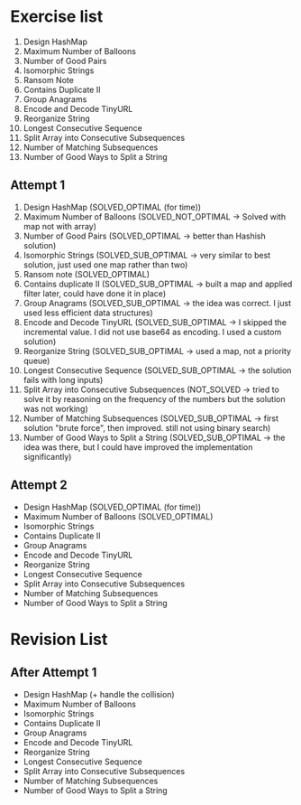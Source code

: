# Exercise list
1. Design HashMap
2. Maximum Number of Balloons
3. Number of Good Pairs
4. Isomorphic Strings
5. Ransom Note
6. Contains Duplicate II
7. Group Anagrams
8. Encode and Decode TinyURL
9. Reorganize String
10. Longest Consecutive Sequence
11. Split Array into Consecutive Subsequences
12. Number of Matching Subsequences
13. Number of Good Ways to Split a String


## Attempt 1
1. Design HashMap (SOLVED_OPTIMAL (for time))
2. Maximum Number of Balloons (SOLVED_NOT_OPTIMAL -> Solved with map not with array)
3. Number of Good Pairs (SOLVED_OPTIMAL -> better than Hashish solution)
4. Isomorphic Strings (SOLVED_SUB_OPTIMAL -> very similar to best solution, just used one map rather than two)
5. Ransom note (SOLVED_OPTIMAL)
6. Contains duplicate II (SOLVED_SUB_OPTIMAL -> built a map and applied filter later, could have done it in place)
7. Group Anagrams (SOLVED_SUB_OPTIMAL -> the idea was correct. I just used less efficient data structures)
8. Encode and Decode TinyURL  (SOLVED_SUB_OPTIMAL -> I skipped the incremental value. I did not use base64 as encoding. I used a custom solution)
9. Reorganize String (SOLVED_SUB_OPTIMAL -> used a map, not a priority queue)
10. Longest Consecutive Sequence (SOLVED_SUB_OPTIMAL -> the solution fails with long inputs)
11. Split Array into Consecutive Subsequences (NOT_SOLVED -> tried to solve it by reasoning on the frequency of the numbers but the solution was not working)
12. Number of Matching Subsequences (SOLVED_SUB_OPTIMAL -> first solution "brute force", then improved. still not using binary search)
13. Number of Good Ways to Split a String (SOLVED_SUB_OPTIMAL -> the idea was there, but I could have improved the implementation significantly)

## Attempt 2
* Design HashMap (SOLVED_OPTIMAL (for time))
* Maximum Number of Balloons (SOLVED_OPTIMAL)
* Isomorphic Strings
* Contains Duplicate II
* Group Anagrams
* Encode and Decode TinyURL
* Reorganize String
* Longest Consecutive Sequence
* Split Array into Consecutive Subsequences
* Number of Matching Subsequences
* Number of Good Ways to Split a String

# Revision List
## After Attempt 1
* Design HashMap (+ handle the collision)
* Maximum Number of Balloons
* Isomorphic Strings
* Contains Duplicate II
* Group Anagrams
* Encode and Decode TinyURL
* Reorganize String
* Longest Consecutive Sequence
* Split Array into Consecutive Subsequences
* Number of Matching Subsequences
* Number of Good Ways to Split a String